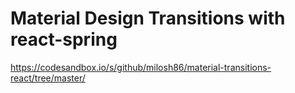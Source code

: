 # Material Design Transitions with react-spring

https://codesandbox.io/s/github/milosh86/material-transitions-react/tree/master/

